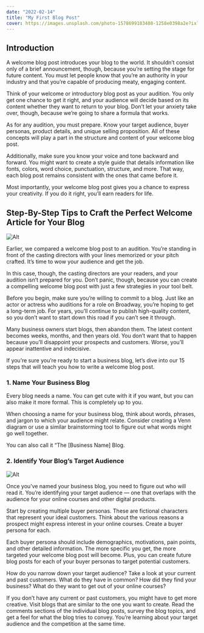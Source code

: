 ```yaml
---
date: "2022-02-14"
title: "My First Blog Post"
cover: https://images.unsplash.com/photo-1578699183408-1258e0398a2e?ixlib=rb-1.2.1&ixid=MnwxMjA3fDB8MHxwaG90by1wYWdlfHx8fGVufDB8fHx8&auto=format&fit=crop&w=1171&q=80
---
```


## Introduction

A welcome blog post introduces your blog to the world. It shouldn’t consist only of a brief announcement, though, because you’re setting the stage for future content. You must let people know that you’re an authority in your industry and that you’re capable of producing meaty, engaging content.

Think of your welcome or introductory blog post as your audition. You only get one chance to get it right, and your audience will decide based on its content whether they want to return to your blog. Don’t let your anxiety take over, though, because we’re going to share a formula that works.

As for any audition, you must prepare. Know your target audience, buyer personas, product details, and unique selling proposition. All of these concepts will play a part in the structure and content of your welcome blog post.

Additionally, make sure you know your voice and tone backward and forward. You might want to create a style guide that details information like fonts, colors, word choice, punctuation, structure, and more. That way, each blog post remains consistent with the ones that came before it.

Most importantly, your welcome blog post gives you a chance to express your creativity. If you do it right, you’ll earn readers for life.

## Step-By-Step Tips to Craft the Perfect Welcome Article for Your Blog

![Alt](https://assets-global.website-files.com/5db0d55a083f4bf9f19d2e4e/5f30d00660881747b0444add_9wOuYWtNSru8R1qp4mEE_pexels-photo-261662.jpeg)

Earlier, we compared a welcome blog post to an audition. You’re standing in front of the casting directors with your lines memorized or your pitch crafted. It’s time to wow your audience and get the job.

In this case, though, the casting directors are your readers, and your audition isn’t prepared for you. Don’t panic, though, because you can create a compelling welcome blog post with just a few strategies in your tool belt.

Before you begin, make sure you’re willing to commit to a blog. Just like an actor or actress who auditions for a role on Broadway, you’re hoping to get a long-term job. For years, you’ll continue to publish high-quality content, so you don’t want to start down this road if you can’t see it through.

Many business owners start blogs, then abandon them. The latest content becomes weeks, months, and then years old. You don’t want that to happen because you’ll disappoint your prospects and customers. Worse, you’ll appear inattentive and indecisive.

If you’re sure you’re ready to start a business blog, let’s dive into our 15 steps that will teach you how to write a welcome blog post.

### 1. Name Your Business Blog

Every blog needs a name. You can get cute with it if you want, but you can also make it more formal. This is completely up to you.

When choosing a name for your business blog, think about words, phrases, and jargon to which your audience might relate. Consider creating a Venn diagram or use a similar brainstorming tool to figure out what words might go well together.

You can also call it “The [Business Name] Blog.

### 2. Identify Your Blog’s Target Audience

![Alt](https://assets-global.website-files.com/5db0d55a083f4bf9f19d2e4e/5f30d00782129483d97e7683_rHbGSESSW29nyYYJKg86_pexels-photo-247839.jpeg)

Once you’ve named your business blog, you need to figure out who will read it. You’re identifying your target audience — one that overlaps with the audience for your online courses and other digital products.

Start by creating multiple buyer personas. These are fictional characters that represent your ideal customers. Think about the various reasons a prospect might express interest in your online courses. Create a buyer persona for each.

Each buyer persona should include demographics, motivations, pain points, and other detailed information. The more specific you get, the more targeted your welcome blog post will become. Plus, you can create future blog posts for each of your buyer personas to target potential customers.

How do you narrow down your target audience? Take a look at your current and past customers. What do they have in common? How did they find your business? What do they want to get out of your online courses?

If you don’t have any current or past customers, you might have to get more creative. Visit blogs that are similar to the one you want to create. Read the comments sections of the individual blog posts, survey the blog topics, and get a feel for what the blog tries to convey. You’re learning about your target audience and the competition at the same time.
